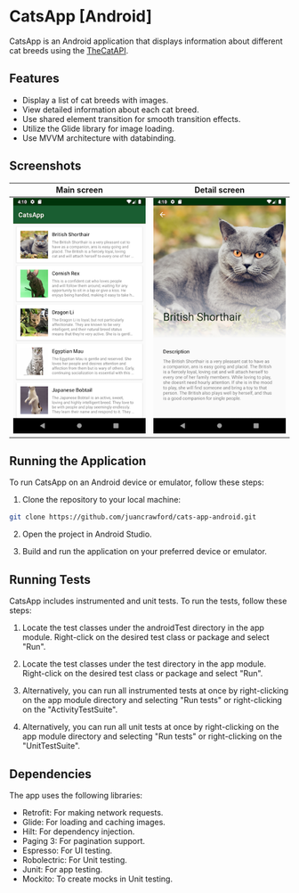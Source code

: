 # CatsApp [Android]

CatsApp is an Android application that displays information about different cat breeds using the [TheCatAPI](https://thecatapi.com/).

## Features

- Display a list of cat breeds with images.
- View detailed information about each cat breed.
- Use shared element transition for smooth transition effects.
- Utilize the Glide library for image loading.
- Use MVVM architecture with databinding.

## Screenshots

|Main screen      | Detail screen      |
|------------|-------------|
| ![alt text](https://github.com/juancrawford/cats-app-android/blob/main/screenshots/Screenshot_1717063493.png) | ![alt text](https://github.com/juancrawford/cats-app-android/blob/main/screenshots/Screenshot_1717063501.png) |

## Running the Application

To run CatsApp on an Android device or emulator, follow these steps:

1. Clone the repository to your local machine:

```bash
git clone https://github.com/juancrawford/cats-app-android.git
```

2. Open the project in Android Studio.

3. Build and run the application on your preferred device or emulator.

## Running Tests

CatsApp includes instrumented and unit tests. To run the tests, follow these steps:

1. Locate the test classes under the androidTest directory in the app module. Right-click on the desired test class or package and select "Run".

2. Locate the test classes under the test directory in the app module. Right-click on the desired test class or package and select "Run".

3. Alternatively, you can run all instrumented tests at once by right-clicking on the app module directory and selecting "Run tests" or right-clicking on the "ActivityTestSuite".

4. Alternatively, you can run all unit tests at once by right-clicking on the app module directory and selecting "Run tests" or right-clicking on the "UnitTestSuite".

## Dependencies

The app uses the following libraries:

* Retrofit: For making network requests.
* Glide: For loading and caching images.
* Hilt: For dependency injection.
* Paging 3: For pagination support.
* Espresso: For UI testing.
* Robolectric: For Unit testing.
* Junit: For app testing.
* Mockito: To create mocks in Unit testing.